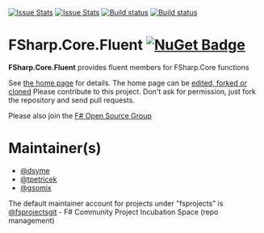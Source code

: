 [![Issue Stats](http://issuestats.com/github/fsprojects/FSharp.Core.Fluent/badge/issue)](http://issuestats.com/github/fsprojects/FSharp.Core.Fluent)
[![Issue Stats](http://issuestats.com/github/fsprojects/FSharp.Core.Fluent/badge/pr)](http://issuestats.com/github/fsprojects/FSharp.Core.Fluent)
[![Build status](https://ci.appveyor.com/api/projects/status/22wknie0x5c2jfuo/branch/master?svg=true)](https://ci.appveyor.com/project/SteffenForkmann/fsharp-control-Fluent/branch/master)
[![Build status](https://travis-ci.org/fsprojects/FSharp.Core.Fluent.svg?branch=master)](https://travis-ci.org/fsprojects/FSharp.Core.Fluent)

# FSharp.Core.Fluent [![NuGet Badge](https://buildstats.info/nuget/FSharp.Core.Fluent-4.0)](https://www.nuget.org/packages/FSharp.Core.Fluent-4.0)

**FSharp.Core.Fluent** provides fluent members for FSharp.Core functions

See [the home page](http://fsprojects.github.io/FSharp.Core.Fluent/) for details. The home page can be [edited, forked or cloned](https://github.com/fsprojects/FSharp.Core.Fluent/tree/master/docs/content)
Please contribute to this project. Don't ask for permission, just fork the repository and send pull requests.

Please also join the [F# Open Source Group](http://fsharp.github.io)

# Maintainer(s)

- [@dsyme](https://github.com/dsyme)
- [@tpetricek](https://github.com/tpetricek)
- [@gsomix](https://github.com/gsomix)

The default maintainer account for projects under "fsprojects" is [@fsprojectsgit](https://github.com/fsprojectsgit) - F# Community Project Incubation Space (repo management)
